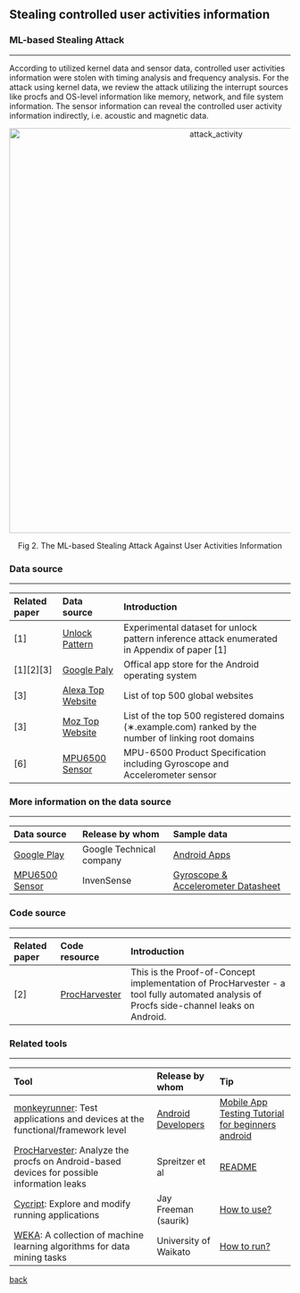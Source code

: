 ## Stealing controlled user activities information

### ML-based Stealing Attack

***
<p> According to utilized kernel data and sensor data, controlled user activities information were stolen with timing analysis and frequency analysis. For the attack using kernel data, we review the attack utilizing the interrupt sources like procfs and OS-level information like memory, network, and file system information. The sensor information can reveal the controlled user activity information indirectly, i.e. acoustic and magnetic data.</p>

<p align="center"><img width="725" alt="attack_activity" src="https://user-images.githubusercontent.com/13388819/51515178-cdd07900-1e66-11e9-92d4-3f36e5510d29.png"></p> 
<p align="center">Fig 2. The ML-based Stealing Attack Against User Activities Information</p>


### Data source

***


|Related paper         | Data source          | Introduction|
|:-------------|:------------------|:------|
|[1]       |[Unlock Pattern](https://ieeexplore.ieee.org/stamp/stamp.jsp?tp=&arnumber=7546515) |Experimental dataset for unlock pattern inference attack enumerated in Appendix of paper [1]|
|[1][2][3] |[Google Paly](https://play.google.com/store)  |Offical app store for the Android operating system |
|[3]       |[Alexa Top Website](https://www.alexa.com/topsites)      |List of top 500 global websites |
|[3]       |[Moz Top Website](https://moz.com/top500)          |List of the top 500 registered domains (∗.example.com) ranked by the number of linking root domains |
|[6]       |[MPU6500 Sensor](https://www.invensense.com/wp-content/uploads/2015/02/MPU-6500-Datasheet2.pdf)  |MPU-6500 Product Specification including Gyroscope and Accelerometer sensor |



### More information on the data source


***


|Data source         | Release by whom          | Sample data |
|:-------------|:------------------|:------|
|[Google Play](https://play.google.com/store?hl=en) |Google Technical company  |[Android Apps](https://play.google.com/store/apps?hl=en) |
|[MPU6500 Sensor](https://www.invensense.com/wp-content/uploads/2015/02/MPU-6500-Datasheet2.pdf) |InvenSense | [Gyroscope & Accelerometer Datasheet](https://www.invensense.com/wp-content/uploads/2015/02/MPU-6500-Datasheet2.pdf) |


### Code source


***


|Related paper         | Code resource          | Introduction |
|:-------------|:------------------|:------|
|[2] |[ProcHarvester](https://github.com/iaik/procharvester)  |This is the Proof-of-Concept implementation of ProcHarvester - a tool fully automated analysis of Procfs side-channel leaks on Android. |


### Related tools

***




|Tool         | Release by whom          | Tip |
|:-------------|:------------------|:------|
|[monkeyrunner](https://developer.android.com/studio/test/monkeyrunner/): Test applications and devices at the functional/framework level |[Android Developers](https://developer.android.com/studio/intro/) |[Mobile App Testing Tutorial for beginners android](https://www.youtube.com/watch?v=mTIdoDEuXrM&t=2s) |
|[ProcHarvester](https://github.com/IAIK/ProcHarvester): Analyze the procfs on Android-based devices for possible information leaks |Spreitzer et al |[README](https://github.com/IAIK/ProcHarvester/blob/master/README.md) |
|[Cycript](http://www.cycript.org/): Explore and modify running applications |Jay Freeman (saurik) |[How to use?](http://www.cycript.org/manual/) |
|[WEKA](https://www.cs.waikato.ac.nz/ml/weka/): A collection of machine learning algorithms for data mining tasks |University of Waikato | [How to run?](https://machinelearningmastery.com/how-to-run-your-first-classifier-in-weka/) |



[back](https://github.com/skyInGitHub/Machine-Learning-Based-Cyber-Attacks-Targeting-on-Controlled-Information-A-Survey)
